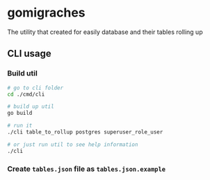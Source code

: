 # gomigraches

The utility that created for easily database and their tables rolling up

## CLI usage

### Build util

```bash
# go to cli folder
cd ./cmd/cli

# build up util
go build

# run it
./cli table_to_rollup postgres superuser_role_user 

# or just run util to see help information
./cli
```

### Create `tables.json` file as `tables.json.example`
